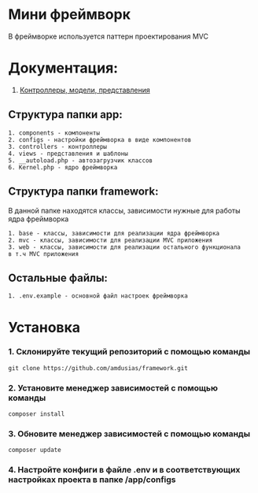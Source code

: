 # Мини фреймворк

<p>В фреймворке используется паттерн проектирования MVC</p>

# Документация:

1. [Контроллеры, модели, представления](https://github.com/amdusias/framework/tree/main/docs/mvc)

## Структура папки app:

```
1. components - компоненты
2. configs - настройки фреймворка в виде компонентов
3. controllers - контроллеры
4. views - представления и шаблоны
5. __autoload.php - автозагрузчик классов
6. Kernel.php - ядро фреймворка
```

## Структура папки framework:

<p>В данной папке находятся классы, зависимости нужные для работы ядра фреймворка</p>

```
1. base - классы, зависимости для реализации ядра фреймворка
2. mvc - классы, зависимости для реализации MVC приложения
3. web - классы, зависимости для реализации остального функционала 
в т.ч MVC приложения
```

## Остальные файлы:

```
1. .env.example - основной файл настроек фреймворка
```

# Установка

### 1. Склонируйте текущий репозиторий с помощью команды

```
git clone https://github.com/amdusias/framework.git
```

### 2. Установите менеджер зависимостей с помощью команды

```
composer install
```

### 3. Обновите менеджер зависимостей с помощью команды

```
composer update
```

### 4. Настройте конфиги в файле .env и в соответствующих настройках проекта в папке /app/configs
